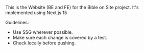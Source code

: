 This is the Website (BE and FE) for the Bible on Site project.
It's implemented using Next.js 15

Guidelines:
- Use SSG wherever possible.
- Make sure each change is covered by a test.
- Check locally before pushing.